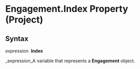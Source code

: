
# Engagement.Index Property (Project)

## Syntax

 _expression_. **Index**

 _expression_A variable that represents a  **Engagement** object.

